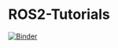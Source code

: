 # ROS2-Tutorials
[![Binder](https://mybinder.org/badge.svg)](https://mybinder.org/v2/gh/RobInLabUJI/ROS2-Tutorials/master?urlpath=lab)
